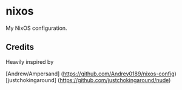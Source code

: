 # nixos
My NixOS configuration.

## Credits
Heavily inspired by

[Andrew/Ampersand] (https://github.com/Andrey0189/nixos-config)
[justchokingaround] (https://github.com/justchokingaround/nude)
